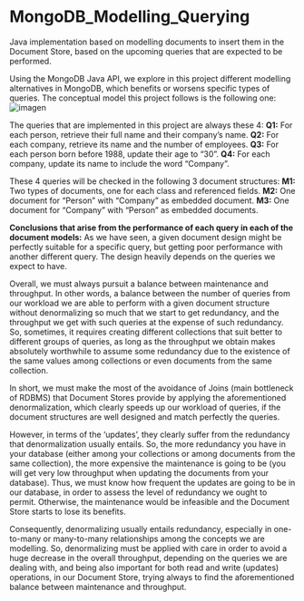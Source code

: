 # MongoDB_Modelling_Querying
Java implementation based on modelling documents to insert them in the Document Store, based on the upcoming queries that are expected to be performed.

Using the MongoDB Java API, we explore in this project different modelling alternatives in MongoDB, which benefits or worsens specific types of queries. The conceptual model this project follows is the following one:
![imagen](https://user-images.githubusercontent.com/69221572/120863897-aab44900-c58b-11eb-954e-a0ee24fb5379.png)

The queries that are implemented in this project are always these 4:
**Q1:** For each person, retrieve their full name and their company’s name.
**Q2:** For each company, retrieve its name and the number of employees.
**Q3:** For each person born before 1988, update their age to “30”.
**Q4:** For each company, update its name to include the word “Company”.

These 4 queries will be checked in the following 3 document structures:
**M1:** Two types of documents, one for each class and referenced fields.
**M2:** One document for “Person” with “Company” as embedded document.
**M3:** One document for “Company” with “Person” as embedded documents.


**Conclusions that arise from the performance of each query in each of the document models:**
As we have seen, a given document design might be perfectly suitable for a specific query, but getting poor performance with another different query. The design heavily depends on the queries we expect to have.

Overall, we must always pursuit a balance between maintenance and throughput. In other words, a balance between the number of queries from our workload we are able to perform with a given document structure without denormalizing so much that we start to get redundancy, and the throughput we get with such queries at the expense of such redundancy. So, sometimes, it requires creating different collections that suit better to different groups of queries, as long as the throughput we obtain makes absolutely worthwhile to assume some redundancy due to the existence of the same values among collections or even documents from the same collection.

In short, we must make the most of the avoidance of Joins (main bottleneck of RDBMS) that Document Stores provide by applying the aforementioned denormalization, which clearly speeds up our workload of queries, if the document structures are well designed and match perfectly the queries.

However, in terms of the ‘updates’, they clearly suffer from the redundancy that denormalization usually entails. So, the more redundancy you have in your database (either among your collections or among documents from the same collection), the more expensive the maintenance is going to be (you will get very low throughput when updating the documents from your database). Thus, we must know how frequent the updates are going to be in our database, in order to assess the level of redundancy we ought to permit. Otherwise, the maintenance would be infeasible and the Document Store starts to lose its benefits.

Consequently, denormalizing usually entails redundancy, especially in one-to-many or many-to-many relationships among the concepts we are modelling. So, denormalizing must be applied with care in order to avoid a huge decrease in the overall throughput, depending on the queries we are dealing with, and being also important for both read and write (updates) operations, in our Document Store, trying always to find the aforementioned balance between maintenance and throughput.

